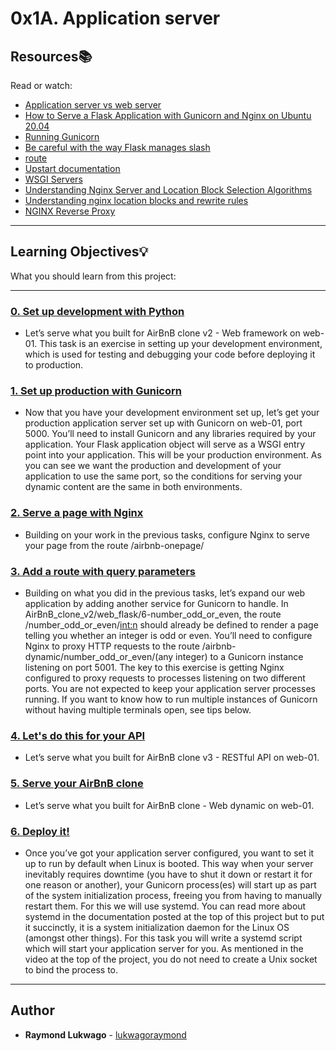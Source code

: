 # 0x1A. Application server

## Resources:books:
Read or watch:
* [Application server vs web server](https://www.nginx.com/resources/glossary/application-server-vs-web-server/)
* [How to Serve a Flask Application with Gunicorn and Nginx on Ubuntu 20.04](https://www.digitalocean.com/community/tutorials/how-to-serve-flask-applications-with-gunicorn-and-nginx-on-ubuntu-20-04)
* [Running Gunicorn](https://docs.gunicorn.org/en/latest/run.html)
* [Be careful with the way Flask manages slash](https://werkzeug.palletsprojects.com/en/0.14.x/routing/)
* [route](https://flask.palletsprojects.com/en/1.0.x/api/#flask.Flask.route)
* [Upstart documentation](https://upstart.ubuntu.com/cookbook/)
* [WSGI Servers](https://www.fullstackpython.com/wsgi-servers.html)
* [Understanding Nginx Server and Location Block Selection Algorithms](https://www.digitalocean.com/community/tutorials/understanding-nginx-server-and-location-block-selection-algorithms#matching-location-blocks)
* [Understanding nginx location blocks and rewrite rules](http://blog.pixelastic.com/2013/09/27/understanding-nginx-location-blocks-rewrite-rules/)
* [NGINX Reverse Proxy](https://docs.nginx.com/nginx/admin-guide/web-server/reverse-proxy/#)

---
## Learning Objectives:bulb:
What you should learn from this project:

---

### [0. Set up development with Python](./README.md)
* Let’s serve what you built for AirBnB clone v2 - Web framework on web-01. This task is an exercise in setting up your development environment, which is used for testing and debugging your code before deploying it to production.


### [1. Set up production with Gunicorn](./2-app_server-nginx_config)
* Now that you have your development environment set up, let’s get your production application server set up with Gunicorn on web-01, port 5000. You’ll need to install Gunicorn and any libraries required by your application. Your Flask application object will serve as a WSGI entry point into your application. This will be your production environment. As you can see we want the production and development of your application to use the same port, so the conditions for serving your dynamic content are the same in both environments.


### [2. Serve a page with Nginx](./3-app_server-nginx_config)
* Building on your work in the previous tasks, configure Nginx to serve your page from the route /airbnb-onepage/


### [3. Add a route with query parameters](./4-app_server-nginx_config)
* Building on what you did in the previous tasks, let’s expand our web application by adding another service for Gunicorn to handle. In AirBnB_clone_v2/web_flask/6-number_odd_or_even, the route /number_odd_or_even/<int:n> should already be defined to render a page telling you whether an integer is odd or even. You’ll need to configure Nginx to proxy HTTP requests to the route /airbnb-dynamic/number_odd_or_even/(any integer) to a Gunicorn instance listening on port 5001. The key to this exercise is getting Nginx configured to proxy requests to processes listening on two different ports. You are not expected to keep your application server processes running. If you want to know how to run multiple instances of Gunicorn without having multiple terminals open, see tips below.


### [4. Let's do this for your API](./5-app_server-nginx_config)
* Let’s serve what you built for AirBnB clone v3 - RESTful API on web-01.


### [5. Serve your AirBnB clone](./gunicorn.service)
* Let’s serve what you built for AirBnB clone - Web dynamic on web-01.


### [6. Deploy it!](./4-reload_gunicorn_no_downtime)
* Once you’ve got your application server configured, you want to set it up to run by default when Linux is booted. This way when your server inevitably requires downtime (you have to shut it down or restart it for one reason or another), your Gunicorn process(es) will start up as part of the system initialization process, freeing you from having to manually restart them. For this we will use systemd. You can read more about systemd in the documentation posted at the top of this project but to put it succinctly, it is a system initialization daemon for the Linux OS (amongst other things). For this task you will write a systemd script which will start your application server for you. As mentioned in the video at the top of the project, you do not need to create a Unix socket to bind the process to.


---

## Author
* **Raymond Lukwago** - [lukwagoraymond](https://github.com/lukwagoraymond)
